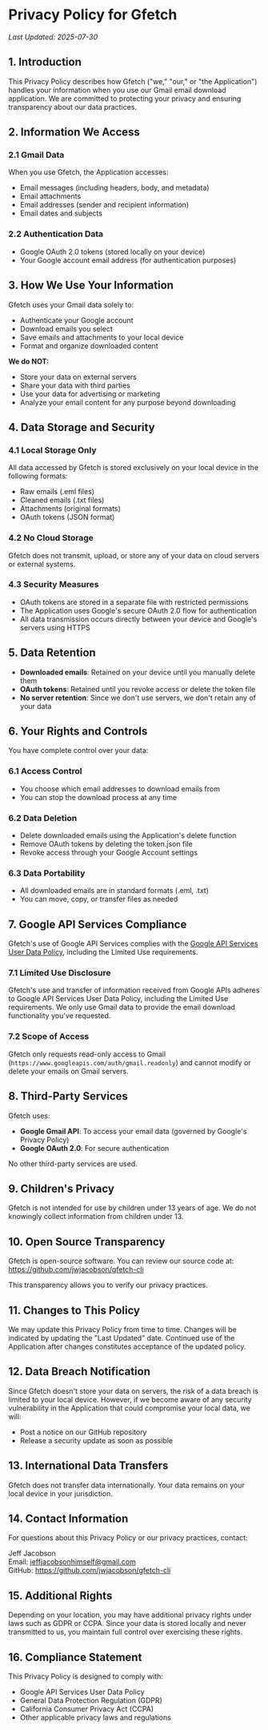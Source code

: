 # Privacy Policy for Gfetch

*Last Updated: 2025-07-30*

## 1. Introduction

This Privacy Policy describes how Gfetch ("we," "our," or "the Application") handles your information when you use our Gmail email download application. We are committed to protecting your privacy and ensuring transparency about our data practices.

## 2. Information We Access

### 2.1 Gmail Data
When you use Gfetch, the Application accesses:
- Email messages (including headers, body, and metadata)
- Email attachments
- Email addresses (sender and recipient information)
- Email dates and subjects

### 2.2 Authentication Data
- Google OAuth 2.0 tokens (stored locally on your device)
- Your Google account email address (for authentication purposes)

## 3. How We Use Your Information

Gfetch uses your Gmail data solely to:
- Authenticate your Google account
- Download emails you select
- Save emails and attachments to your local device
- Format and organize downloaded content

**We do NOT:**
- Store your data on external servers
- Share your data with third parties
- Use your data for advertising or marketing
- Analyze your email content for any purpose beyond downloading

## 4. Data Storage and Security

### 4.1 Local Storage Only
All data accessed by Gfetch is stored exclusively on your local device in the following formats:
- Raw emails (.eml files)
- Cleaned emails (.txt files)
- Attachments (original formats)
- OAuth tokens (JSON format)

### 4.2 No Cloud Storage
Gfetch does not transmit, upload, or store any of your data on cloud servers or external systems.

### 4.3 Security Measures
- OAuth tokens are stored in a separate file with restricted permissions
- The Application uses Google's secure OAuth 2.0 flow for authentication
- All data transmission occurs directly between your device and Google's servers using HTTPS

## 5. Data Retention

- **Downloaded emails**: Retained on your device until you manually delete them
- **OAuth tokens**: Retained until you revoke access or delete the token file
- **No server retention**: Since we don't use servers, we don't retain any of your data

## 6. Your Rights and Controls

You have complete control over your data:

### 6.1 Access Control
- You choose which email addresses to download emails from
- You can stop the download process at any time

### 6.2 Data Deletion
- Delete downloaded emails using the Application's delete function
- Remove OAuth tokens by deleting the token.json file
- Revoke access through your Google Account settings

### 6.3 Data Portability
- All downloaded emails are in standard formats (.eml, .txt)
- You can move, copy, or transfer files as needed

## 7. Google API Services Compliance

Gfetch's use of Google API Services complies with the [Google API Services User Data Policy](https://developers.google.com/terms/api-services-user-data-policy), including the Limited Use requirements.

### 7.1 Limited Use Disclosure
Gfetch's use and transfer of information received from Google APIs adheres to Google API Services User Data Policy, including the Limited Use requirements. We only use Gmail data to provide the email download functionality you've requested.

### 7.2 Scope of Access
Gfetch only requests read-only access to Gmail (`https://www.googleapis.com/auth/gmail.readonly`) and cannot modify or delete your emails on Gmail servers.

## 8. Third-Party Services

Gfetch uses:
- **Google Gmail API**: To access your email data (governed by Google's Privacy Policy)
- **Google OAuth 2.0**: For secure authentication

No other third-party services are used.

## 9. Children's Privacy

Gfetch is not intended for use by children under 13 years of age. We do not knowingly collect information from children under 13.

## 10. Open Source Transparency

Gfetch is open-source software. You can review our source code at:
https://github.com/jwjacobson/gfetch-cli

This transparency allows you to verify our privacy practices.

## 11. Changes to This Policy

We may update this Privacy Policy from time to time. Changes will be indicated by updating the "Last Updated" date. Continued use of the Application after changes constitutes acceptance of the updated policy.

## 12. Data Breach Notification

Since Gfetch doesn't store your data on servers, the risk of a data breach is limited to your local device. However, if we become aware of any security vulnerability in the Application that could compromise your local data, we will:
- Post a notice on our GitHub repository
- Release a security update as soon as possible

## 13. International Data Transfers

Gfetch does not transfer data internationally. Your data remains on your local device in your jurisdiction.

## 14. Contact Information

For questions about this Privacy Policy or our privacy practices, contact:

Jeff Jacobson  
Email: jeffjacobsonhimself@gmail.com  
GitHub: https://github.com/jwjacobson/gfetch-cli

## 15. Additional Rights

Depending on your location, you may have additional privacy rights under laws such as GDPR or CCPA. Since your data is stored locally and never transmitted to us, you maintain full control over exercising these rights.

## 16. Compliance Statement

This Privacy Policy is designed to comply with:
- Google API Services User Data Policy
- General Data Protection Regulation (GDPR)
- California Consumer Privacy Act (CCPA)
- Other applicable privacy laws and regulations